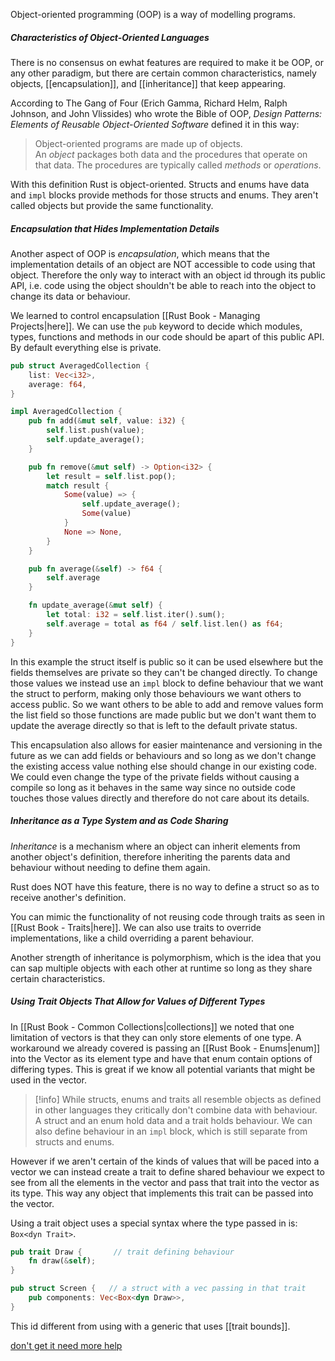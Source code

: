 Object-oriented programming (OOP) is a way of modelling programs.

##### Characteristics of Object-Oriented Languages

There is no consensus on ewhat features are required to make it be OOP, or any other paradigm, but there are certain common characteristics, namely objects, [[encapsulation]], and [[inheritance]] that keep appearing.

According to The Gang of Four (Erich Gamma, Richard Helm, Ralph Johnson, and John Vlissides) who wrote the Bible of OOP, _Design Patterns: Elements of Reusable Object-Oriented Software_ defined it in this way:

>Object-oriented programs are made up of objects. An _object_ packages both data and the procedures that operate on that data. The procedures are typically called _methods_ or _operations_.

With this definition Rust is object-oriented. Structs and enums have data and `impl` blocks provide methods for those structs and enums. They aren't called objects but provide the same functionality.

##### Encapsulation that Hides Implementation Details

Another aspect of OOP is _encapsulation_, which means that the implementation details of an object are NOT accessible to code using that object. Therefore the only way to interact with an object id through its public API, i.e. code using the object shouldn't be able to reach into the object to change its data or behaviour.

We learned to control encapsulation [[Rust Book - Managing Projects|here]]. We can use the `pub` keyword to decide which modules, types, functions and methods in our code should be apart of this public API. By default everything else is private.

```rust
pub struct AveragedCollection {
    list: Vec<i32>,
    average: f64,
}

impl AveragedCollection {
    pub fn add(&mut self, value: i32) {
        self.list.push(value);
        self.update_average();
    }

    pub fn remove(&mut self) -> Option<i32> {
        let result = self.list.pop();
        match result {
            Some(value) => {
                self.update_average();
                Some(value)
            }
            None => None,
        }
    }

    pub fn average(&self) -> f64 {
        self.average
    }

    fn update_average(&mut self) {
        let total: i32 = self.list.iter().sum();
        self.average = total as f64 / self.list.len() as f64;
    }
}
```

In this example the struct itself is public so it can be used elsewhere but the fields themselves are private so they can't be changed directly. To change those values we instead use an `impl` block to define behaviour that we want the struct to perform, making only those behaviours we want others to access public. So we want others to be able to add and remove values form the list field so those functions are made public but we don't want them to update the average directly so that is left to the default private status.

This encapsulation also allows for easier maintenance and versioning in the future as  we can add fields or behaviours and so long as we don't change the existing access value nothing else should change in our existing code. We could even change the type of the private fields without causing a compile so long as it behaves in the same way since no outside code touches those values directly and therefore do not care about its details.

##### Inheritance as a Type System and as Code Sharing

_Inheritance_ is a mechanism where an object can inherit elements from another object's definition, therefore inheriting the parents data and behaviour without needing to define them again.

Rust does NOT have this feature, there is no way to define a struct so as to receive another's definition.

You can mimic the functionality of not reusing code through traits as seen in [[Rust Book - Traits|here]].
We can also use traits to override implementations, like a child overriding a parent behaviour.

Another strength of inheritance is polymorphism, which is the idea that you can sap multiple objects with each other at runtime so long as they share certain characteristics.

##### Using Trait Objects That Allow for Values of Different Types

In [[Rust Book - Common Collections|collections]] we noted that one limitation of vectors is that they can only store elements of one type. A workaround we already covered is passing an [[Rust Book - Enums|enum]] into the Vector as its element type and have that enum contain options of differing types. This is great if we know all potential variants that might be used in the vector. 

> [!info]
> While structs, enums and traits all resemble objects as defined in other languages they critically don't combine data with behaviour. A struct and an enum hold data and a trait holds behaviour. We can also define behaviour in an `impl` block, which is still separate from structs and enums.

However if we aren't certain of the kinds of values that will be paced into a vector we can instead create a trait to define shared behaviour we expect to see from all the elements in the vector and pass that trait into the vector as its type. This way any object that implements this trait can be passed into the vector.

Using a trait object uses a special syntax where the type passed in is: `Box<dyn Trait>`.

```rust
pub trait Draw {       // trait defining behaviour
    fn draw(&self);    
}

pub struct Screen {   // a struct with a vec passing in that trait
    pub components: Vec<Box<dyn Draw>>,
}
```

This id different from using with a generic that uses [[trait bounds]].

[don't get it need more help](https://doc.rust-lang.org/book/ch17-02-trait-objects.html)

